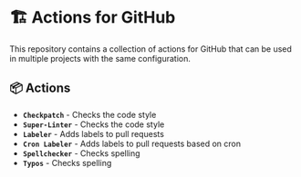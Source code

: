 # 🏗️ Actions for GitHub

This repository contains a collection of actions for GitHub that can be used in multiple projects with the same configuration.

## 📦 Actions

- **`Checkpatch`** - Checks the code style
- **`Super-Linter`** - Checks the code style
- **`Labeler`** - Adds labels to pull requests
- **`Cron Labeler`** - Adds labels to pull requests based on cron
- **`Spellchecker`** - Checks spelling
- **`Typos`** - Checks spelling
